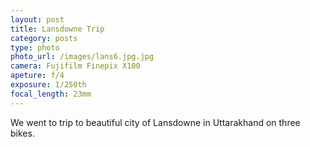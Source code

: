 ```yaml
---
layout: post
title: Lansdowne Trip
category: posts
type: photo
photo_url: /images/lans6.jpg.jpg
camera: Fujifilm Finepix X100
apeture: f/4
exposure: 1/250th
focal_length: 23mm
---
```

We went to trip to beautiful city of Lansdowne in Uttarakhand on three bikes.
